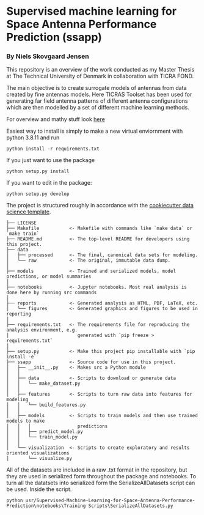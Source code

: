 # Supervised machine learning for Space Antenna Performance Prediction (ssapp)
### By Niels Skovgaard Jensen
This repository is an overview of the work conducted as my Master Thesis at The Technical University of Denmark in collaboration with TICRA FOND. 

The main objective is to create surrogate models of antennas from data created by fine antennas models. Here TICRAS Toolset has been used for generating far field antenna patterns of different antenna configurations which are then modelled by a set of different machine learning methods.

For overview and mathy stuff look [here](https://skoogydan.github.io/Supervised-Machine-Learning-for-Space-Antenna-Performance-Prediction/)




Easiest way to install is simply to make a new virtual enviornment with python 3.8.11 and run

```
python install -r requirements.txt
```

If you just want to use the package
```
python setup.py install
```
If you want to edit in the package:
```
python setup.py develop
```


The project is structured roughly in accordance with the [cookiecutter data science template](https://drivendata.github.io/cookiecutter-data-science/).
```
├── LICENSE
├── Makefile           <- Makefile with commands like `make data` or `make train`
├── README.md          <- The top-level README for developers using this project.
├── data
│   ├── processed      <- The final, canonical data sets for modeling.
│   └── raw            <- The original, immutable data dump.
│
├── models             <- Trained and serialized models, model predictions, or model summaries
│
├── notebooks          <- Jupyter notebooks. Most real analysis is done here by running src commands
│
├── reports            <- Generated analysis as HTML, PDF, LaTeX, etc.
│   └── figures        <- Generated graphics and figures to be used in reporting
│
├── requirements.txt   <- The requirements file for reproducing the analysis environment, e.g.
│                         generated with `pip freeze > requirements.txt`
│
├── setup.py           <- Make this project pip installable with `pip install -e`
├── ssapp              <- Source code for use in this project.
│   ├── __init__.py    <- Makes src a Python module
│   │
│   ├── data           <- Scripts to download or generate data
│   │   └── make_dataset.py
│   │
│   ├── features       <- Scripts to turn raw data into features for modeling
│   │   └── build_features.py
│   │
│   ├── models         <- Scripts to train models and then use trained models to make
│   │   │                 predictions
│   │   ├── predict_model.py
│   │   └── train_model.py
│   │
│   └── visualization  <- Scripts to create exploratory and results oriented visualizations
│       └── visualize.py
```


All of the datasets are included in a raw .txt format in the repository, but they are used in serialized form throughout the package and notebooks. To turn all the datatsets into serialized form the SerializeAllDatasets script can be used. Inside the script.
```
python usr/Supervised-Machine-Learning-for-Space-Antenna-Performance-Prediction\notebooks\Training Scripts\SerializeAllDatasets.py
```
